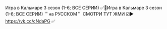 Игра в Кальмаре 3 сезон (1-6; ВСЕ СЕРИИ)
✅🔴Игра в Кальмаре 3 сезон (1-6; ВСЕ СЕРИИ) ＂на РУССКОМ＂ СМОТРИ ТУТ ЖМИ ☑️▶️ https://vk.cc/cNdaPG ✅
